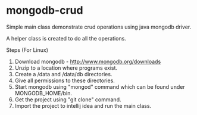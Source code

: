 mongodb-crud
============

Simple main class demonstrate crud operations using java mongodb driver.

A helper class is created to do all the operations.

Steps (For Linux)<br>
1) Download mongodb - http://www.mongodb.org/downloads<br>
2) Unzip to a location where programs exist.<br>
3) Create a /data and /data/db directories.<br>
4) Give all permissions to these directories.<br>
5) Start mongodb using "mongod" command which can be found under MONGODB_HOME/bin.<br>
6) Get the project using "git clone" command.<br>
7) Import the project to intellij idea and run the main class.<br>
